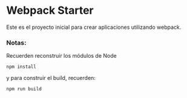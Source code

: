 # Webpack Starter

Este es el proyecto inicial para crear aplicaciones utilizando webpack.

### Notas:
Recuerden reconstruir los módulos de Node
```
npm install
```

y para construir el build, recuerden:
```
npm run build
```
